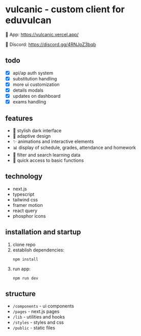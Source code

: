 # vulcanic - custom client for eduvulcan
🔗 App: https://vulcanic.vercel.app/

🔗 Discord: https://discord.gg/4RNJpZ3bqb
## todo

- [x] api/ap auth system
- [x] substitution handling
- [x] more ui customization
- [x] details modals
- [x] updates on dashboard
- [x] exams handling

## features

- 🌙 stylish dark interface
- 📱 adaptive design
- ✨ animations and interactive elements
- 📊 display of schedule, grades, attendance and homework
- 📝 filter and search learning data
- 🚀 quick access to basic functions

## technology

- next.js
- typescript
- tailwind css
- framer motion
- react query
- phosphor icons

## installation and startup

1. clone repo
2. establish dependencies:
   ```
   npm install
   ```
3. run app:
   ```
   npm run dev
   ```

## structure

- `/components` - ui components
- `/pages` - next.js pages
- `/lib` - utilities and hooks
- `/styles` - styles and css
- `/public` - static files
